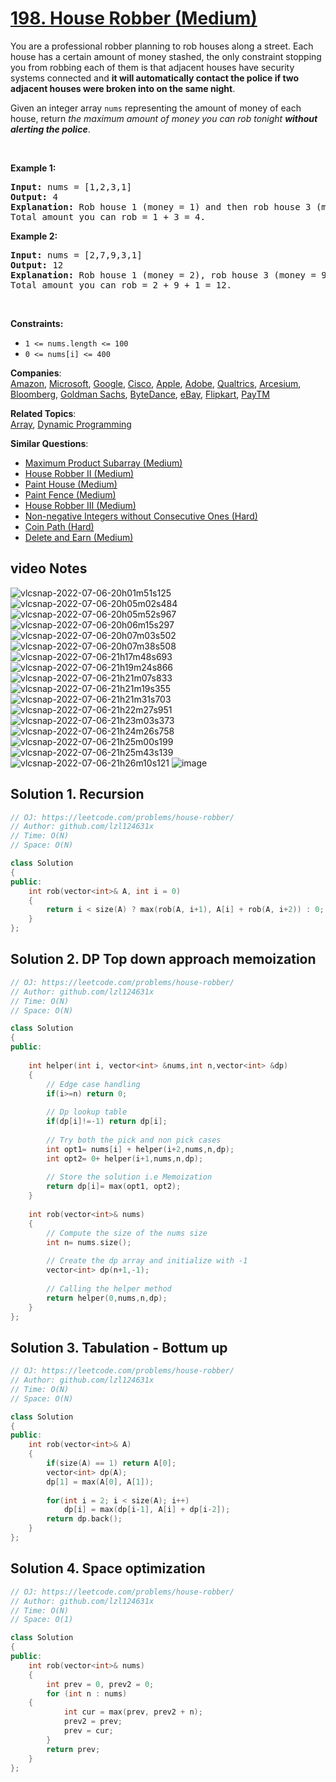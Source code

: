 # [198. House Robber (Medium)](https://leetcode.com/problems/house-robber/)

<p>You are a professional robber planning to rob houses along a street. Each house has a certain amount of money stashed, the only constraint stopping you from robbing each of them is that adjacent houses have security systems connected and <b>it will automatically contact the police if two adjacent houses were broken into on the same night</b>.</p>

<p>Given an integer array <code>nums</code> representing the amount of money of each house, return <em>the maximum amount of money you can rob tonight <b>without alerting the police</b></em>.</p>

<p>&nbsp;</p>
<p><strong>Example 1:</strong></p>

<pre><strong>Input:</strong> nums = [1,2,3,1]
<strong>Output:</strong> 4
<strong>Explanation:</strong> Rob house 1 (money = 1) and then rob house 3 (money = 3).
Total amount you can rob = 1 + 3 = 4.
</pre>

<p><strong>Example 2:</strong></p>

<pre><strong>Input:</strong> nums = [2,7,9,3,1]
<strong>Output:</strong> 12
<strong>Explanation:</strong> Rob house 1 (money = 2), rob house 3 (money = 9) and rob house 5 (money = 1).
Total amount you can rob = 2 + 9 + 1 = 12.
</pre>

<p>&nbsp;</p>
<p><strong>Constraints:</strong></p>

<ul>
	<li><code>1 &lt;= nums.length &lt;= 100</code></li>
	<li><code>0 &lt;= nums[i] &lt;= 400</code></li>
</ul>


**Companies**:  
[Amazon](https://leetcode.com/company/amazon), [Microsoft](https://leetcode.com/company/microsoft), [Google](https://leetcode.com/company/google), [Cisco](https://leetcode.com/company/cisco), [Apple](https://leetcode.com/company/apple), [Adobe](https://leetcode.com/company/adobe), [Qualtrics](https://leetcode.com/company/qualtrics), [Arcesium](https://leetcode.com/company/arcesium), [Bloomberg](https://leetcode.com/company/bloomberg), [Goldman Sachs](https://leetcode.com/company/goldman-sachs), [ByteDance](https://leetcode.com/company/bytedance), [eBay](https://leetcode.com/company/ebay), [Flipkart](https://leetcode.com/company/flipkart), [PayTM](https://leetcode.com/company/paytm)

**Related Topics**:  
[Array](https://leetcode.com/tag/array/), [Dynamic Programming](https://leetcode.com/tag/dynamic-programming/)

**Similar Questions**:
* [Maximum Product Subarray (Medium)](https://leetcode.com/problems/maximum-product-subarray/)
* [House Robber II (Medium)](https://leetcode.com/problems/house-robber-ii/)
* [Paint House (Medium)](https://leetcode.com/problems/paint-house/)
* [Paint Fence (Medium)](https://leetcode.com/problems/paint-fence/)
* [House Robber III (Medium)](https://leetcode.com/problems/house-robber-iii/)
* [Non-negative Integers without Consecutive Ones (Hard)](https://leetcode.com/problems/non-negative-integers-without-consecutive-ones/)
* [Coin Path (Hard)](https://leetcode.com/problems/coin-path/)
* [Delete and Earn (Medium)](https://leetcode.com/problems/delete-and-earn/)

## video Notes

![vlcsnap-2022-07-06-20h01m51s125](https://user-images.githubusercontent.com/37560890/177593796-21e40c7d-f11b-4e32-9ab2-c0e08e33829e.png)
![vlcsnap-2022-07-06-20h05m02s484](https://user-images.githubusercontent.com/37560890/177593806-765083b2-274a-4ed0-800b-c794a0e7d03e.png)
![vlcsnap-2022-07-06-20h05m52s967](https://user-images.githubusercontent.com/37560890/177593812-c668fdaa-2da2-45cf-be86-78df6bd1a7c3.png)
![vlcsnap-2022-07-06-20h06m15s297](https://user-images.githubusercontent.com/37560890/177593817-4ebbd5d7-b189-4fed-b448-8c3d556a424b.png)
![vlcsnap-2022-07-06-20h07m03s502](https://user-images.githubusercontent.com/37560890/177593821-663e2a44-a420-4672-bcc0-f2a94654ef76.png)
![vlcsnap-2022-07-06-20h07m38s508](https://user-images.githubusercontent.com/37560890/177593824-4fb53ab5-0b22-46ae-9bde-e401f32fc09b.png)
![vlcsnap-2022-07-06-21h17m48s693](https://user-images.githubusercontent.com/37560890/177593825-8519e09b-85f4-49fb-8916-ecddf2056f18.png)
![vlcsnap-2022-07-06-21h19m24s866](https://user-images.githubusercontent.com/37560890/177593827-60cd5019-d84f-46d3-9c73-e3690a880bae.png)
![vlcsnap-2022-07-06-21h21m07s833](https://user-images.githubusercontent.com/37560890/177593830-d84711a8-25fa-4a80-8169-d85ee8342e39.png)
![vlcsnap-2022-07-06-21h21m19s355](https://user-images.githubusercontent.com/37560890/177593833-af1be39c-ba9f-4051-9b9f-eed58ea8de1a.png)
![vlcsnap-2022-07-06-21h21m31s703](https://user-images.githubusercontent.com/37560890/177593836-5c0fe1ba-9712-47f1-a86f-4d01953ef999.png)
![vlcsnap-2022-07-06-21h22m27s951](https://user-images.githubusercontent.com/37560890/177593840-bca47ba6-3f79-4b7e-992b-42d6257938db.png)
![vlcsnap-2022-07-06-21h23m03s373](https://user-images.githubusercontent.com/37560890/177593843-4f09874a-5309-46cf-9540-1fa49402a68c.png)
![vlcsnap-2022-07-06-21h24m26s758](https://user-images.githubusercontent.com/37560890/177593849-de5bcea2-ba94-45d8-b136-749c26a000a0.png)
![vlcsnap-2022-07-06-21h25m00s199](https://user-images.githubusercontent.com/37560890/177593853-18089bda-4821-4fc0-8eb9-d4cf7355b7ea.png)
![vlcsnap-2022-07-06-21h25m43s139](https://user-images.githubusercontent.com/37560890/177593860-30c33b49-5f1c-49eb-8e82-218cdf73e102.png)
![vlcsnap-2022-07-06-21h26m10s121](https://user-images.githubusercontent.com/37560890/177593862-13fe2138-9c43-4a5e-9645-7c892299eef8.png)
![image](https://user-images.githubusercontent.com/37560890/177594171-89e6f899-dbd0-4308-b249-720d444f44fa.png)


## Solution 1. Recursion

```cpp
// OJ: https://leetcode.com/problems/house-robber/
// Author: github.com/lzl124631x
// Time: O(N)
// Space: O(N)

class Solution
{
public:
    int rob(vector<int>& A, int i = 0) 
    {
        return i < size(A) ? max(rob(A, i+1), A[i] + rob(A, i+2)) : 0;
    }
};
```
## Solution 2. DP Top down approach memoization

```cpp
// OJ: https://leetcode.com/problems/house-robber/
// Author: github.com/lzl124631x
// Time: O(N)
// Space: O(N)

class Solution 
{
public:
    
    int helper(int i, vector<int> &nums,int n,vector<int> &dp)
    {
        // Edge case handling
        if(i>=n) return 0;
        
        // Dp lookup table
        if(dp[i]!=-1) return dp[i];
        
        // Try both the pick and non pick cases
        int opt1= nums[i] + helper(i+2,nums,n,dp);
        int opt2= 0+ helper(i+1,nums,n,dp);
        
        // Store the solution i.e Memoization
        return dp[i]= max(opt1, opt2);
    }
    
    int rob(vector<int>& nums) 
    {
        // Compute the size of the nums size
        int n= nums.size();
        
        // Create the dp array and initialize with -1
        vector<int> dp(n+1,-1);
        
        // Calling the helper method
        return helper(0,nums,n,dp); 
    }
};
```

## Solution 3. Tabulation - Bottum up

```cpp
// OJ: https://leetcode.com/problems/house-robber/
// Author: github.com/lzl124631x
// Time: O(N)
// Space: O(N)

class Solution 
{
public:
    int rob(vector<int>& A) 
    {
        if(size(A) == 1) return A[0];
        vector<int> dp(A);
        dp[1] = max(A[0], A[1]);
    
    	for(int i = 2; i < size(A); i++)
            dp[i] = max(dp[i-1], A[i] + dp[i-2]);
        return dp.back();
    }
};
```

## Solution 4. Space optimization


```cpp
// OJ: https://leetcode.com/problems/house-robber/
// Author: github.com/lzl124631x
// Time: O(N)
// Space: O(1)

class Solution 
{
public:
    int rob(vector<int>& nums) 
    {
        int prev = 0, prev2 = 0;
        for (int n : nums) 
	{
            int cur = max(prev, prev2 + n);
            prev2 = prev;
            prev = cur;
        }
        return prev;
    }
};
```
